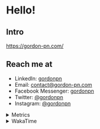 # Hello!

## Intro

<https://gordon-pn.com/>

## Reach me at

- LinkedIn: [gordonpn](https://www.linkedin.com/in/gordonpn/)
- Email: [contact@gordon-pn.com](mailto:contact@gordon-pn.com)
- Facebook Messenger: [gordonpn](https://www.messenger.com/t/Gordonpn)
- Twitter: [@gordonpn](https://twitter.com/Gordonpn)
- Instagram: [@gordonpn](https://www.instagram.com/gordonpn/)

<details>
  <summary>Metrics</summary>

  <img align="center" src="https://github.com/gordonpn/gordonpn/blob/master/github-metrics.svg" alt="GitHub Metrics">

</details>

<details>
  <summary>WakaTime</summary>

  <!--START_SECTION:waka-->
📊 **This Week I Spent My Time On** 

```text
💬 Programming Languages: 
Other                    24 hrs 39 mins      █████████████████████████   98.09 % 
Java                     26 mins             ░░░░░░░░░░░░░░░░░░░░░░░░░   01.76 % 
Brazil Dependency Config 1 min               ░░░░░░░░░░░░░░░░░░░░░░░░░   00.09 % 
JAVA                     0 secs              ░░░░░░░░░░░░░░░░░░░░░░░░░   00.03 % 
Bash                     0 secs              ░░░░░░░░░░░░░░░░░░░░░░░░░   00.02 % 

🔥 Editors: 
Chrome                   12 hrs 58 mins      █████████████░░░░░░░░░░░░   51.64 % 
Slack                    3 hrs 26 mins       ███░░░░░░░░░░░░░░░░░░░░░░   13.67 % 
Firefox                  3 hrs 7 mins        ███░░░░░░░░░░░░░░░░░░░░░░   12.45 % 
Messages                 2 hrs 14 mins       ██░░░░░░░░░░░░░░░░░░░░░░░   08.91 % 
iTerm2                   42 mins             █░░░░░░░░░░░░░░░░░░░░░░░░   02.79 % 
```


 Last Updated on 20/07/2025 16:29:29 UTC
<!--END_SECTION:waka-->
</details>
